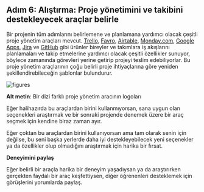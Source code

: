 ## Adım 6: Alıştırma: Proje yönetimini ve takibini destekleyecek araçlar belirle

Bir projenin tüm adımlarını belirlemene ve planlamana yardımcı olacak çeşitli proje yönetim araçları mevcut. [Trello](https://trello.com/), [Favro](https://www.favro.com/), [Airtable](https://airtable.com/), [Monday.com](https://monday.com/), [Google Apps](https://workspace.google.com/), [Jira](https://www.atlassian.com/software/jira) ve [GitHub](https://github.com/) gibi ürünler bireyler ve takımlara iş akışlarını planlamaları ve takip etmelerine yardımcı olacak çeşitli özellikler sunuyor, böylece zamanında görevleri yerine getirip projeyi teslim edebiliyorlar. Bu proje yönetim araçlarının çoğu belirli proje ihtiyaçlarına göre yeniden şekillendirebileceğin şablonlar bulundurur.

![figures]()

**Alt metin**: Bir dizi farklı proje yönetim aracının logoları

Eğer halihazırda bu araçlardan birini kullanmıyorsan, sana uygun olan seçenekleri araştırmak ve bir sonraki projende denemek üzere bir araç seçmek için kendine biraz zaman ayır.

Eğer çoktan bu araçlardan birini kullanıyorsan ama tam olarak senin için değilse, bu seni başka yerlerde daha iyi destekleyebilecek yeni seçenekler ya da özellikler olup olmadığını araştırmak için harika bir fırsat.

**Deneyimini paylaş**

Eğer belirli bir araçla harika bir deneyim yaşadıysan ya da araştırırken gerçekten faydalı bir araç keşfettiysen, diğer öğrenenleri desteklemek için görüşlerini yorumlarda paylaş.
